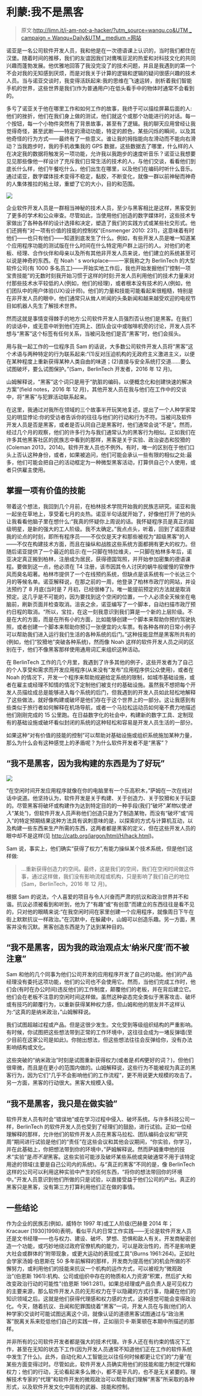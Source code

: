 # 利蒙:我不是黑客

> 原文:[http://limn.it/i-am-not-a-hacker/?utm_source=wanqu.co&UTM _ campaign = Wanqu+Daily&UTM _ medium =网站](http://limn.it/i-am-not-a-hacker/?utm_source=wanqu.co&utm_campaign=Wanqu+Daily&utm_medium=website)



诺亚是一名公司软件开发人员，我和他是在一次德语课上认识的，当时我们都住在汉堡。随着时间的推移，我们的友谊因我们对鹰嘴豆泥的热爱和对科技文化的共同兴趣而蓬勃发展。他优雅地回答了我没完没了的技术问题，并且是我遇到的第一个不会对我的无知感到厌烦，而是对我关于计算的逻辑和逻辑的疑问很感兴趣的技术人员。当与诺亚交谈时，我变得活跃起来:我的思维在飞速运转，剖析着我们智能手机的世界，这些世界是我们(作为普通用户)在低头看手中的物体时通常不会看到的。

多亏了诺亚关于他在哪里工作和如何工作的故事，我终于可以描绘屏幕后面的人:他们的挫折，他们在我们身上做的测试，他们就这个或那个功能进行的对话。每一个按钮，每一个小物件突然有了背景故事，甚至有了逻辑。我的聊天应用曾经让我觉得奇怪，甚至武断——特定的滑动功能，特定的颜色，某些闪烁的瞬间，以及其他奇怪的行为方式——最终有了一些意义。谁让我的拇指能向左滑动而不能向右滑动？当我跑步时，我的手机收集我的 GPS 数据，这些数据去了哪里，什么样的人在决定我的数据将触发另一项功能，允许我以我跑步的速度听音乐？诺亚让我想要见见那些像他一样设计了充斥我们日常生活的技术的人，与他们交谈，看看他们到底长什么样，他们午餐吃什么，他们出生在哪里，以及他们在编码时听什么音乐。通过诺亚，数字媒体技术变得不稳定，黏胶，不断变化，就像一群以前神秘而神奇的人集体推拉的粘土球，重塑了它的大小，目的和范围。

[![](../Images/e38db48abb172e7cb58445d100b9f32d.png)](http://limn.it/?article=wp-content/uploads/2017/03/v.08-n.12-p.577-bumper-sticker-for-hackers.png)

企业软件开发人员是一群相当神秘的技术人员，至少与黑客相比是这样，黑客受到了更多的学术和公众审查。尽管如此，当使用他们创造的数字媒体时，这些技术专家做出了各种各样的设计选择和决定，塑造了我们的实践方式或某些社交形式。他们还拥有“对一项有价值的技能的控制权”(Ensmenger 2010: 231)，这意味着有时他们——也只有他们——知道到底发生了什么。例如，有些开发人员是唯一知道某个应用程序功能的测试版在什么时间在什么特定用户群上运行的人。对他们的老板、经理、合作伙伴和母亲以及所有其他非开发人员来说，他们建立的系统甚至可以说是神奇的东西。在 Noah ' s workplace——一家我称之为 BerlinTech 的大型软件公司(有 1000 多名员工)——开始实地工作后，我也开始发掘他们“控制一项宝贵技能”的无数时刻我开始习惯于这样的时刻:开发人员利用他们的技术力量来对付那些技术水平较低的人(例如，他们的经理)，或者根本没有技术的人(例如，他们团队中的用户体验(UX)设计师)。他们的力量和技能可能看起来很粗糙，特别是在非开发人员的眼中，他们通常只从耸人听闻的头条新闻和越来越受欢迎的电视节目如机器人先生了解技术世界。

然而这就是事情变得棘手的地方:公司软件开发人员强烈否认他们是黑客。在我们的谈话中，或无意中听到他们在网上、团队会议中或咖啡机旁的讨论，开发人员不想与“黑客”这个标签有任何关系，当被问及他们是否“黑客”时，他们会摇头。

用与我一起工作的一位程序员 Sam 的话说，大多数公司软件开发人员将“黑客”这个术语与两种特定的行为联系起来:“(1)反对压迫机构的无政府主义激进主义，以便在某种程度上重新获得某种人类自由的味道；(2)直接与安全系统打交道……要么试图破坏，要么试图保护。”(Sam，BerlinTech 开发者，2016 年 12 月)。

山姆解释说，“黑客”这个词只是用于“肮脏的编码，以便概念化和创建快速的解决方案”(field notes，2016 年 12 月)，其他开发人员在我与他们在工作中的交谈中，将“黑客”与犯罪活动联系起来。

在这里，我通过对我所在领域的三个故事半开玩笑地复述，提出了一个人种学家常见的明显悖论:你的受访者告诉你的往往与他们的行动和行为不符。当被问及软件开发人员是否是黑客，或者是否认同自己是黑客时，他们通常会说“不是”。然而，经过几个月的观察，他们的许多行为与我们通常认为的黑客行为相似。正如我们在许多其他黑客社区的民族志中看到的那样，黑客是关于实验、政治姿态和狡猾的(Coleman 2013，2014)。软件开发人员也不例外。有时，唯一的区别在于他们口头上否认这种身份，或者，如果被追问，他们可能会承认一些有限的相似之处:最多，他们可能会把自己的活动框定为一种微型黑客活动，打算供自己个人使用，或者只供雇主使用。

## 掌握一项有价值的技能

带着这个想法，我回到几个月前，在柏林技术学院开始我的民族志研究。诺亚和我一起坐在草地上，享受着七月的炎热。诺亚半句话就开始了，好像他打开了他的头让我看看他脑子里在想什么:“我真的怀疑你上周说的话。我怀疑程序员是真正的超级明星，是新的强大的工人阶级。我不太确定。”我点点头，听着，回到了诺亚质疑我的论点的时刻，即所有程序员——不仅仅是天才和那些被视为“超级黑客”的人——不仅在构建技术方面，而且在操纵和战胜这些系统方面都拥有更大的权力。但随后诺亚提供了一个最近的启示:在一只脚在特拉维夫，一只脚在柏林多年后，诺亚决定真正搬到柏林，注册成为居民，获得德国驾照，并开始参加密集的德语课程。要做到这一点，他必须在 T4 注册，该市因其令人讨厌的蜗牛般缓慢的官僚作风而臭名昭著。柏林市提供了一个在线预约系统，但缺点是该系统有一个长达三个月的等候名单。诺亚解释说，在那之前的一周，他登录了柏林市政厅的网站，并设法预约了 8 月底(当时是 7 月初，已经很棒了)。唯一能提前预定的方法就是取消预定。这几乎是不可能的，因为要找到这个空闲的位置，一个人必须全天候坐在电脑前，刷新页面并检查取消。沮丧之余，诺亚编写了一个脚本，自动扫描市政厅预约日程的取消。“所以，宝拉，在这一刻我意识到我们算是一个新的上层阶级。不是在大的方面，而是在所有小的方面，比如能够创建一个脚本来帮助你预约驾驶执照，或者创建一个脚本来帮助你预订一张便宜的火车票。有各种各样的日常小例子可以帮助我们进入运行我们生活的各种系统的后门。”这种技能显然是黑客所共有的(例如，他们“狡猾地”突破各种系统)，然而像 Noah 这样的软件开发人员之间的区别在于，他们不像黑客那样使用通用词汇来组织这种活动。

在 BerlinTech 工作的几个月里，我遇到了许多其他的例子，这些开发者为了自己的个人享受和需求而开发应用程序(从来没有“发布”应用程序供公众使用)，或者在 Noah 的情况下，开发一个程序来帮助规避给定系统的限制，如城市基础设施，或者在雇主或经理不知情的情况下定制他们被支付的基础设施。虽然我不想把每个开发人员描绘成总是能够进入每个系统的后门，但我遇到的开发人员如此轻松地解释了这些做法，就好像构建或破坏是他们存在于这个世界上的一部分。这让我感到有些类似于旅行者如何解释在机场导航，或者一个马拉松运动员如何毫不费力地描述他们刚刚完成的 15 公里跑。在日益数字化的社会中，构建新的数字工具、定制现有的基础设施或破坏看似封闭的系统的这种轻松和容易是开发人员生活的一部分。

如果这种“对有价值的技能的控制”可以帮助对基础设施或组织系统施加某种力量，那么为什么会有这种感觉上的矛盾呢？为什么软件开发者不是“黑客”？

## “我不是黑客，因为我构建的东西是为了好玩”

[![](../Images/1178b61168fd1c032ee55a4a84f527ee.png)](http://limn.it/wp-content/uploads/2017/03/Funwithcomp.png)

“在空闲时间开发应用程序就像在你的电脑里有一个乐高积木，”萨姆在一次在线对话中说道。他坚持认为，软件开发是关于构建、关于创造力、关于狡猾和关于玩耍的。尽管黑客将破坏或构建作为达到特定目的的一种手段(我们“破坏”*某物*以使*进入*“某处”)，但软件开发人员声称他们创造只是为了制造某物，而没有“破坏”或“闯入”的特定预期结果这种方法具有讽刺意味的是，以探索的方式与计算机互动，以及构建一些东西来生产所需的东西，这两者都是黑客的定义，但在这些开发人员的眼中却不是这样(见 http://catb.org/jargon/html/H/hack.html)。

Sam 说，事实上，他们确实“获得了权力”,有能力操纵某个技术系统，但是他们这样做:

> …重新获得创造力的空间。最终，这是我们的空间，我们在空闲时间做这件事，通过这样做，我们没有影响流程或机构，只是影响了我们自己的地位(Sam，BerlinTech，2016 年 12 月)。

根据 Sam 的说法，个人喜爱的项目与令人兴奋而严肃的抗议和政治世界并不和谐。抗议必须被看到和听到，他为了“有趣”或“有创意”而建立的东西往往是看不见的，只对他的眼睛来说:“在我空闲时间在家里创建一个应用程序，就像周日下午在街上默默抗议一样政治。”在沉默中，在躲藏中，山姆可以创造乐趣。另一方面，黑客并没有沉默。黑客创造东西是为了达到某种目的。

## “我不是黑客，因为我的政治观点太‘纳米尺度’而不被注意”

Sam 和他的几个同事为他们公司开发的应用程序开发了自己的功能。他们的产品经理没有委托这项功能，他们的公司也不会使用它。然而，当他们完成工作时，他们会(有时在办公时间)违反他们的工作制度，颠覆他们的老板，并在背后建立它。他们会在老板不注意的空闲时间这样做。虽然这种姿态完全类似于黑客攻击、破坏或有技巧的颠覆行为，以重新获得某种权力感，但山姆和他的朋友并不这样认为:“这真的是纳米政治，”山姆解释说。

我们试图超越过程或产品。但是这很少发生。文化受到等级组织结构的严重影响。有时候，你试图把这些想法带到正常的工作环境中，这往往会成为一堵反弹墙(至少目前在这家公司是如此)。你抛出想法，但这些想法往往会反弹给你，没有办法影响结构或文化。

这些突破的“纳米政治”时刻是试图重新获得权力(或者是*机构*更好的词？)，但他们很卑微，而且是在更小的范围内做的。山姆解释说，这些行为不能被视为真正的黑客行为，因为它们“几乎不会影响他们的工作流程”，更不用说更大规模的攻击了。另一方面，黑客的行动很大。黑客大规模入侵。

## “我不是黑客，我只是在做实验”

软件开发人员有时会“错误地”或在学习过程中侵入、破坏系统。与许多科技公司一样，BerlinTech 的软件开发人员也受到了经理们的鼓励，进行试验。正如一位经理解释的那样，允许他们的软件开发人员在黑客马拉松、团队编码会议和“研究周”期间进行试验是他们的“责任”在这些会议和其他会议期间，“你实验，你学习，并在此基础上，你把想法带到你的环境中，”萨姆解释说。然而萨姆重申他的技术“实验”是*而不是*黑客。这些实验可能涉及破坏某些系统或突破通常不用于该特定用途的领域(主要是自己公司内的系统)。与“真正的黑客”不同的是，像 BerlinTech 这样的公司可以利用这种实验中产生的任何东西，“将你的想法带回你的环境中。”开发人员意识到他们所做的只是试验，以直接受益于他们公司的产出。真正的黑客只是黑客，没有第三方打算利用他们正在做的事情。

## 一些结论

作为企业的民族志(例如，威特尔 1997 年)或工人阶级(巴赫曼 2014 年；Kracauer [1930]1998)表明，看似平凡的日常工作实践——无论是软件开发人员还是文书经理——也与权力、建设、破坏、梦想、恐惧和敌人有关。开发商秘密创造一个功能，或巧妙地绕过政府官僚机构的能力，可以是政治性的，而不是影响更大社会或群体的“附带现象，或更大运动的表现或工具”(Burns 1961:264)。正如社会学家汤姆·伯恩斯在 50 多年前解释的那样，开发商为提高他们的机会所做的不懈努力，或利用他们的技能来抗议一个机构的运作方式，可以被视为“微观政治”(伯恩斯 1961):机构、公司或组织中存在的物质和人力资源“积累，然后扩大和改变政治行动的可能性”(伯恩斯 1961:281)。如果总经理或产品负责人是可见权力的主要来源，那么软件开发人员的无形权力在于以隐藏的方式行事，隐藏在他们的知识领域之后。这就是他们获得代理感和权力感的方式，这种感觉可能会变得政治化。今天，随着抗议、丑闻和犯罪围绕着“黑客”一词，开发人员在与我(他们的人种学家)交谈时可能试图远离这个词，就像认证的道德黑客试图通过与“政治黑客”脱离关系来贬低他们自己的实践一样，正如丽贝卡·斯莱顿在本期中所描述的那样。

并非所有的公司软件开发者都是强大的技术代理。许多人还在有约束的情况下工作，甚至在无知的状态下工作(因为开发人员通常不知道他们正在工作的软件系统中发生了什么)。此外，自动化和人工智能比以往任何时候都更让它们的“力量”在某些方面变得过时。尽管如此，软件开发人员确实用他们的技能和能力制定代理和权力；他们的行动，无论看起来多么微小，都不是平凡的，也不是无关紧要的。理解技术专家的“代理”和软件开发的微观政治可以帮助我们理解“黑客”所采取的各种形式，以及软件开发文化中固有的武器、技能和控制。

